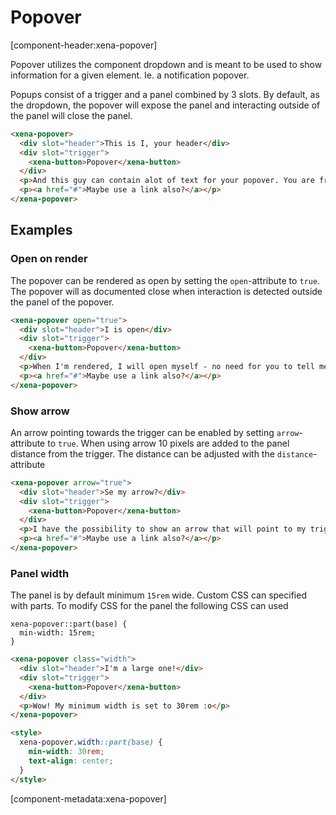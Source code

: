 # Popover

[component-header:xena-popover]

Popover utilizes the component dropdown and is meant to be used to show information for a given element. Ie. a notification popover.

Popups consist of a trigger and a panel combined by 3 slots. By default, as the dropdown, the popover will expose the panel and interacting outside of the panel will close the panel.

```html preview
<xena-popover>
  <div slot="header">This is I, your header</div>
  <div slot="trigger">
    <xena-button>Popover</xena-button>
  </div>
  <p>And this guy can contain alot of text for your popover. You are free to use HTML as your please here ;-)</p>
  <p><a href="#">Maybe use a link also?</a></p>
</xena-popover>
```

## Examples

### Open on render

The popover can be rendered as open by setting the `open`-attribute to `true`. The popover will as documented close when interaction is detected outside the panel of the popover.

```html preview
<xena-popover open="true">
  <div slot="header">I is open</div>
  <div slot="trigger">
    <xena-button>Popover</xena-button>
  </div>
  <p>When I'm rendered, I will open myself - no need for you to tell me to open. Just set <code>code</code> to true</p>
  <p><a href="#">Maybe use a link also?</a></p>
</xena-popover>
```

### Show arrow

An arrow pointing towards the trigger can be enabled by setting `arrow`-attribute to `true`.
When using arrow 10 pixels are added to the panel distance from the trigger. The distance can be adjusted with the `distance`-attribute

```html preview
<xena-popover arrow="true">
  <div slot="header">Se my arrow?</div>
  <div slot="trigger">
    <xena-button>Popover</xena-button>
  </div>
  <p>I have the possibility to show an arrow that will point to my trigger. Just set <code>arrow</code> to true</p>
  <p><a href="#">Maybe use a link also?</a></p>
</xena-popover>
```

### Panel width

The panel is by default minimum `15rem` wide. Custom CSS can specified with parts. To modify CSS for the panel the following CSS can used

```
xena-popover::part(base) {
  min-width: 15rem;
}
```

```html preview
<xena-popover class="width">
  <div slot="header">I'm a large one!</div>
  <div slot="trigger">
    <xena-button>Popover</xena-button>
  </div>
  <p>Wow! My minimum width is set to 30rem :o</p>
</xena-popover>

<style>
  xena-popover.width::part(base) {
    min-width: 30rem;
    text-align: center;
  }
</style>
```

[component-metadata:xena-popover]
